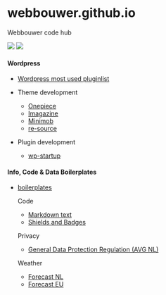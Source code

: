 # webbouwer.github.io
Webbouwer code hub


[<img src="https://img.shields.io/badge/Webdesign Den Haag-Site-red.svg"/>](https://webdesigndenhaag.net) 
 [<img src="https://img.shields.io/badge/Webbouwer-gists-blue.svg"/>](https://gist.github.com/webbouwer/)  


#### Wordpress
- [Wordpress most used pluginlist](https://github.com/webbouwer/boilerplates/tree/master/programming/technology/web/application/wordpress/pluginlist)

- Theme development
  - [Onepiece](https://github.com/webbouwer/onepiece)
  - [Imagazine](https://github.com/webbouwer/imagazine)
  - [Minimob](https://github.com/webbouwer/minimob)
  - [re-source](https://github.com/webbouwer/re-source)

- Plugin development
  - [wp-startup](https://github.com/webbouwer/wp-startup)
  
#### Info, Code & Data Boilerplates
- [boilerplates](https://github.com/webbouwer/boilerplates)

  Code
  - [Markdown text](https://github.com/webbouwer/boilerplates/blob/master/programming/technology/web/markdown.md)
  - [Shields and Badges](https://github.com/webbouwer/boilerplates/blob/master/webcode/markup/shields_and_badges.md)

  Privacy
  - [General Data Protection Regulation (AVG NL)](https://github.com/webbouwer/boilerplates/tree/master/data/privacy/GDPR)

  Weather
  - [Forecast NL](https://github.com/webbouwer/boilerplates/tree/master/data/nature/weather/forecast/NL)
  - [Forecast EU](https://github.com/webbouwer/boilerplates/tree/master/data/nature/weather/forecast/EU)
